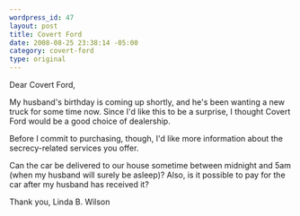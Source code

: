 ```yaml
--- 
wordpress_id: 47
layout: post
title: Covert Ford
date: 2008-08-25 23:38:14 -05:00
category: covert-ford
type: original
---
```

Dear Covert Ford,

My husband's birthday is coming up shortly, and he's been wanting a new truck for some time now.  Since I'd like this to be a surprise, I thought Covert Ford would be a good choice of dealership.

Before I commit to purchasing, though, I'd like more information about the secrecy-related services you offer.

Can the car be delivered to our house sometime between midnight and 5am (when my husband will surely be asleep)? Also, is it possible to pay for the car after my husband has received it? 

Thank you,
Linda B. Wilson
